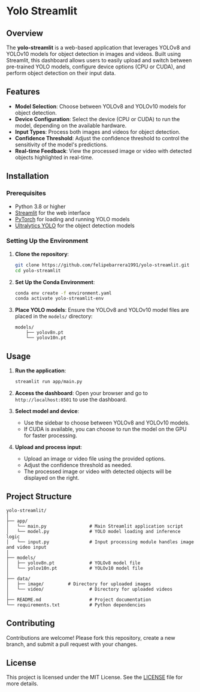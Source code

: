 # Yolo Streamlit

## Overview

The **yolo-streamlit** is a web-based application that leverages YOLOv8 and YOLOv10 models for object detection in images and videos. Built using Streamlit, this dashboard allows users to easily upload and switch between pre-trained YOLO models, configure device options (CPU or CUDA), and perform object detection on their input data.

## Features

- **Model Selection**: Choose between YOLOv8 and YOLOv10 models for object detection.
- **Device Configuration**: Select the device (CPU or CUDA) to run the model, depending on the available hardware.
- **Input Types**: Process both images and videos for object detection.
- **Confidence Threshold**: Adjust the confidence threshold to control the sensitivity of the model's predictions.
- **Real-time Feedback**: View the processed image or video with detected objects highlighted in real-time.

## Installation

### Prerequisites

- Python 3.8 or higher
- [Streamlit](https://streamlit.io/) for the web interface
- [PyTorch](https://pytorch.org/) for loading and running YOLO models
- [Ultralytics YOLO](https://github.com/ultralytics/yolov5) for the object detection models

### Setting Up the Environment

1. **Clone the repository**:
   ```bash
   git clone https://github.com/felipebarrera1991/yolo-streamlit.git
   cd yolo-streamlit
   ```

2. **Set Up the Conda Environment**:
   ```bash
   conda env create -f environment.yaml
   conda activate yolo-streamlit-env
   ```

3. **Place YOLO models**:
   Ensure the YOLOv8 and YOLOv10 model files are placed in the `models/` directory:
   ```
   models/
       ├── yolov8n.pt
       └── yolov10n.pt
   ```

## Usage

1. **Run the application**:
   ```bash
   streamlit run app/main.py
   ```

2. **Access the dashboard**:
   Open your browser and go to `http://localhost:8501` to use the dashboard.

3. **Select model and device**:
   - Use the sidebar to choose between YOLOv8 and YOLOv10 models.
   - If CUDA is available, you can choose to run the model on the GPU for faster processing.

4. **Upload and process input**:
   - Upload an image or video file using the provided options.
   - Adjust the confidence threshold as needed.
   - The processed image or video with detected objects will be displayed on the right.

## Project Structure

```
yolo-streamlit/
│
├── app/
│   └── main.py                # Main Streamlit application script
│   └── model.py               # YOLO model loading and inference logic
│   └── input.py               # Input processing module handles image and video input
│
├── models/
│   ├── yolov8n.pt             # YOLOv8 model file
│   └── yolov10n.pt            # YOLOv10 model file
│
├── data/
│   ├── image/         # Directory for uploaded images
│   └── video/                 # Directory for uploaded videos
│
├── README.md                  # Project documentation
└── requirements.txt           # Python dependencies
```

## Contributing

Contributions are welcome! Please fork this repository, create a new branch, and submit a pull request with your changes.

## License

This project is licensed under the MIT License. See the [LICENSE](LICENSE) file for more details.
